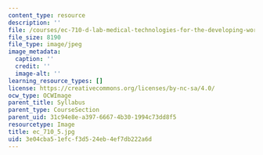 ```yaml
---
content_type: resource
description: ''
file: /courses/ec-710-d-lab-medical-technologies-for-the-developing-world-spring-2010/3e04cba51efcf3d524eb4ef7db222a6d_ec_710_5.jpg
file_size: 8190
file_type: image/jpeg
image_metadata:
  caption: ''
  credit: ''
  image-alt: ''
learning_resource_types: []
license: https://creativecommons.org/licenses/by-nc-sa/4.0/
ocw_type: OCWImage
parent_title: Syllabus
parent_type: CourseSection
parent_uid: 31c94e8e-a397-6667-4b30-1994c73dd8f5
resourcetype: Image
title: ec_710_5.jpg
uid: 3e04cba5-1efc-f3d5-24eb-4ef7db222a6d
---
```

